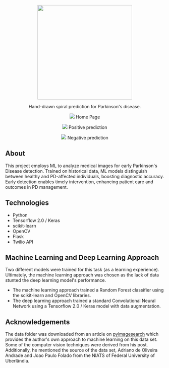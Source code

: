 <p align="center">
  <img src="https://github.com/mmore21/parkinvision/blob/master/static/img/logo.png" width="300" />
</p>

<p align="center">
  Hand-drawn spiral prediction for Parkinson's disease.
</p>

<p align="center">
  <img src="https://d112y698adiu2z.cloudfront.net/photos/production/software_photos/000/929/166/datas/original.png" />
  Home Page
</p>
<p align="center">
  <img src="https://d112y698adiu2z.cloudfront.net/photos/production/software_photos/000/929/170/datas/original.png" />
  Positive prediction
</p>

</p>
<p align="center">
  <img src="https://d112y698adiu2z.cloudfront.net/photos/production/software_photos/000/929/169/datas/original.png" />
  Negative prediction
</p>

## About

This project employs ML to analyze medical images for early Parkinson's Disease detection. Trained on historical data, ML models distinguish between healthy and PD-affected individuals, boosting diagnostic accuracy. Early detection enables timely intervention, enhancing patient care and outcomes in PD management.

## Technologies

* Python
* Tensorflow 2.0 / Keras
* scikit-learn
* OpenCV
* Flask
* Twilio API

## Machine Learning and Deep Learning Approach

Two different models were trained for this task (as a learning experience). Ultimately, the machine learning approach was chosen as the lack of data stunted the deep learning model's performance.

* The machine learning approach trained a Random Forest classifier using the scikit-learn and OpenCV libraries.
* The deep learning approach trained a standard Convolutional Neural Network using a Tensorflow 2.0 / Keras model with data augmentation.

## Acknowledgements

The data folder was downloaded from an article on [pyimagesearch](https://www.pyimagesearch.com/2019/04/29/detecting-parkinsons-disease-with-opencv-computer-vision-and-the-spiral-wave-test/) which provides the author's own approach to machine learning on this data set. Some of the computer vision techniques were derived from his post. Additionally, he mentioned the source of the data set, Adriano de Oliveira Andrade and Joao Paulo Folado from the NIATS of Federal University of Uberlândia. 
